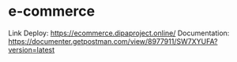 # e-commerce
Link Deploy: https://ecommerce.dipaproject.online/
Documentation: https://documenter.getpostman.com/view/8977911/SW7XYUFA?version=latest